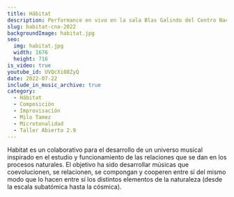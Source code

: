 ```yaml
---
title: Hábitat
description: Performance en vivo en la sala Blas Galindo del Centro Nacional de las Artes
slug: habitat-cna-2022
backgroundImage: habitat.jpg
seo:
  img: habitat.jpg
  width: 1676
  height: 716
is_video: true
youtube_id: UVQcXi08ZyQ
date: 2022-07-22
include_in_music_archive: true
category:
  - Hábitat
  - Composición
  - Improvisación
  - Milo Tamez
  - Microtonalidad
  - Taller Abierto 2.9
---
```


Habitat es un colaborativo para el desarrollo de un universo musical inspirado en el estudio y funcionamiento de las relaciones que se dan en los procesos naturales. El objetivo ha sido desarrollar músicas que coevolucionen, se relacionen, se compongan y cooperen entre sí del mismo modo que lo hacen entre sí los distintos elementos de la naturaleza (desde la escala subatómica hasta la cósmica).
